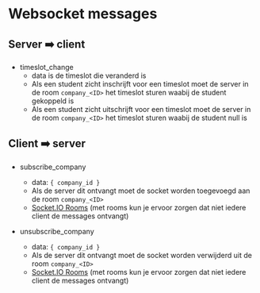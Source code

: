# Websocket messages

## Server ➡️ client

- timeslot_change
    - data is de timeslot die veranderd is
    - Als een student zicht inschrijft voor een timeslot moet de server in de room `company_<ID>` het timeslot sturen waabij de student gekoppeld is
    - Als een student zicht uitschrijft voor een timeslot moet de server in de room `company_<ID>` het timeslot sturen waabij de student null is

## Client ➡️ server

- subscribe_company
    - data: `{ company_id }`
    - Als de server dit ontvangt moet de socket worden toegevoegd aan de room `company_<ID>`
    - [Socket.IO Rooms](https://socket.io/docs/rooms-and-namespaces/) (met rooms kun je ervoor zorgen dat niet iedere client de messages ontvangt)
    
- unsubscribe_company
    - data: `{ company_id }`
    - Als de server dit ontvangt moet de socket worden verwijderd uit de room `company_<ID>`
    - [Socket.IO Rooms](https://socket.io/docs/rooms-and-namespaces/) (met rooms kun je ervoor zorgen dat niet iedere client de messages ontvangt)

